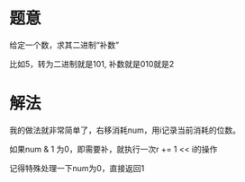 # 题意
给定一个数，求其二进制“补数”

比如5，转为二进制就是101, 补数就是010就是2

# 解法
我的做法就非常简单了，右移消耗num，用i记录当前消耗的位数。

如果num & 1 为0，即需要补，就执行一次r += 1 << i的操作

记得特殊处理一下num为0，直接返回1




